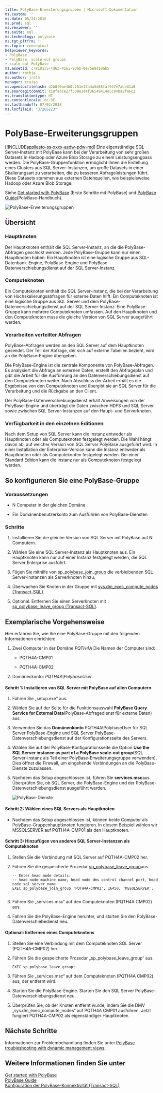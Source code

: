 ```yaml
---
title: PolyBase-Erweiterungsgruppen | Microsoft-Dokumentation
ms.custom: ''
ms.date: 05/24/2016
ms.prod: sql
ms.reviewer: ''
ms.suite: sql
ms.technology: polybase
ms.tgt_pltfrm: ''
ms.topic: conceptual
helpviewer_keywords:
- PolyBase
- PolyBase, scale-out groups
- scale-out PolyBase
ms.assetid: c7810135-4d63-4161-93ab-0e75e9d10ab5
author: rothja
ms.author: jroth
manager: craigg
ms.openlocfilehash: d2b8f0ae4b0c251e14a4a5d68faf947e7abe31a0
ms.sourcegitcommit: c18fadce27f330e1d4f36549414e5c84ba2f46c2
ms.translationtype: HT
ms.contentlocale: de-DE
ms.lasthandoff: 07/02/2018
ms.locfileid: "37265223"
---
```

# <a name="polybase-scale-out-groups"></a>PolyBase-Erweiterungsgruppen
[!INCLUDE[appliesto-ss-xxxx-asdw-pdw-md](../../includes/appliesto-ss-xxxx-xxxx-xxx-md.md)]
  Eine eigenständige SQL Server-Instanz mit PolyBase kann bei der Verarbeitung von sehr großen Datasets in Hadoop oder Azure Blob Storage zu einem Leistungsengpass werden. Die PolyBase-Gruppenfunktion ermöglicht Ihnen die Erstellung eines Clusters aus SQL Server-Instanzen, um große Datasets in einer Skalierungsart zu verarbeiten, die zu besseren Abfrageleistungen führt. Diese Datasets stammen aus externen Datenquellen, wie beispielsweise Hadoop oder Azure Blob Storage.  
  
 Siehe [Get started with PolyBase](../../relational-databases/polybase/get-started-with-polybase.md) (Erste Schritte mit PolyBase) und [PolyBase Guide](../../relational-databases/polybase/polybase-guide.md)(PolyBase-Handbuch).  
  
 ![PolyBase-Erweiterungsgruppen](../../relational-databases/polybase/media/polybase-scale-out-groups.png "PolyBase-Erweiterungsgruppen")  
  
## <a name="overview"></a>Übersicht  
  
### <a name="head-node"></a>Hauptknoten  
 Der Hauptknoten enthält die SQL Server-Instanz, an die die PolyBase-Abfragen geschickt werden. Jede PolyBase-Gruppe kann nur einen Hauptknoten haben. Ein Hauptknoten ist eine logische Gruppe aus SQL-Datenbank-Engine, PolyBase-Engine und PolyBase-Datenverschiebungsdienst auf der SQL Server-Instanz.  
  
### <a name="compute-node"></a>Computeknoten  
 Ein Computeknoten enthält die SQL Server-Instanz, die bei der Verarbeitung von Hochskalierungsabfragen für externe Daten hilft. Ein Computeknoten ist eine logische Gruppe aus SQL Server und dem PolyBase-Datenverschiebungsdienst auf der SQL Server-Instanz. Eine PolyBase-Gruppe kann mehrere Computeknoten umfassen.  Auf den Hauptknoten und den Computeknoten muss die gleiche Version von SQL Server ausgeführt werden.
  
### <a name="distributed-query-processing"></a>Verarbeiten verteilter Abfragen  
 PolyBase-Abfragen werden an den SQL Server auf dem Hauptknoten gesendet. Der Teil der Abfrage, der sich auf externe Tabellen bezieht, wird an die PolyBase-Engine übergeben.  
  
 Die PolyBase-Engine ist die zentrale Komponente von PolyBase-Abfragen. Es analysiert die Abfrage an externen Daten, erstellt den Abfrageplan und gibt die Arbeit für die Ausführung an den Datenverschiebungsdienst auf den Computeknoten weiter. Nach Abschluss der Arbeit erhält es die Ergebnisse von den Computeknoten und übergibt sie an SQL Server für die Verarbeitung und die Rückgabe an den Client.  
  
 Der PolyBase-Datenverschiebungsdienst erhält Anweisungen von der PolyBase-Engine und überträgt die Daten zwischen HDFS und SQL Server sowie zwischen SQL Server-Instanzen auf den Haupt- und Serverknoten.  
  
### <a name="editions-availability"></a>Verfügbarkeit in den einzelnen Editionen  
 Nach dem Setup von SQL Server kann die Instanz entweder als Hauptknoten oder als Computeknoten festgelegt werden.  Die Wahl hängt davon ab, auf welcher Version von SQL Server PolyBase ausgeführt wird. In einer Installation der Enterprise-Version kann die Instanz entweder als Hauptknoten oder als Computeknoten festgelegt werden. Bei einer Standard Edition kann die Instanz nur als Computeknoten festgelegt werden.  
  
## <a name="to-configure-a-polybase-group"></a>So konfigurieren Sie eine PolyBase-Gruppe  
  
### <a name="prerequisites"></a>Voraussetzungen  
  
-   N Computer in der gleichen Domäne  
  
-   Ein Domänenbenutzerkonto zum Ausführen von PolyBase-Diensten  
  
### <a name="steps"></a>Schritte  
  
1.  Installieren Sie die gleiche Version von SQL Server mit PolyBase auf N Computern.  
  
2.  Wählen Sie eine SQL Server-Instanz als Hauptknoten aus. Ein Hauptknoten kann nur auf einer Instanz festgelegt werden, die SQL Server Enterprise ausführt.  
  
3.  Fügen Sie mithilfe von [sp_polybase_join_group](../../relational-databases/system-stored-procedures/polybase-stored-procedures-sp-polybase-join-group.md) die verbleibenden SQL Server-Instanzen als Serverknoten hinzu.  
  
4.  Überwachen Sie Knoten in der Gruppe mit [sys.dm_exec_compute_nodes &#40;Transact-SQL&#41;](../../relational-databases/system-dynamic-management-views/sys-dm-exec-compute-nodes-transact-sql.md).  
  
5.  Optional. Entfernen Sie einen Serverknoten mit [sp_polybase_leave_group &#40;Transact-SQL&#41;](../../relational-databases/system-stored-procedures/polybase-stored-procedures-sp-polybase-leave-group.md).  
  
## <a name="example-walk-through"></a>Exemplarische Vorgehensweise  
 Hier erfahren Sie, wie Sie eine PolyBase-Gruppe mit den folgenden Informationen einrichten:  
  
1.  Zwei Computer in der Domäne *PQTH4A* Die Namen der Computer sind:  
  
    -   PQTH4A-CMP01  
  
    -   PQTH4A-CMP02  
  
2.  Domänenkonto: *PQTH4A\PolybaseUser*  
  
#### <a name="step-1-install-sql-server-with-polybase-on-all-machines"></a>Schritt 1: Installieren von SQL Server mit PolyBase auf allen Computern  
  
1.  Führen Sie „setup.exe“ aus.  
  
2.  Wählen Sie auf der Seite für die Funktionsauswahl **PolyBase Query Service for External Data**(PolyBase-Abfragedienst für externe Daten) aus.  
  
3.  Verwenden Sie das **Domänenkonto** PQTH4A\PolybaseUser für SQL Server PolyBase-Engine und SQL Server PolyBase-Datenverschiebungsdienst auf der Konfigurationsseite des Servers.  
  
4.  Wählen Sie auf der PolyBase-Konfigurationsseite die Option **Use the SQL Server instance as part of a PolyBase scale-out group**(SQL Server-Instanz als Teil einer PolyBase-Erweiterungsgruppe verwenden). Dies öffnet die Firewall, um eingehende Verbindungen an die PolyBase-Dienste zuzulassen.  
  
5.  Nachdem das Setup abgeschlossen ist, führen Sie **services.msc**aus. Überprüfen Sie, ob SQL Server, die PolyBase-Engine und der PolyBase-Datenverschiebungsdienst ausgeführt werden.  
  
     ![PolyBase-Dienste](../../relational-databases/polybase/media/polybase-services.png "PolyBase services")  
  
#### <a name="step-2-select-one-sql-server-as-head-node"></a>Schritt 2: Wählen eines SQL Servers als Hauptknoten  
  
-   Nachdem das Setup abgeschlossen ist, können beide Computer als PolyBase-Gruppenhauptknoten fungieren. In diesem Beispiel wählen wir MSSQLSERVER auf PQTH4A-CMP01 als den Hauptknoten.  
  
#### <a name="step-3-add-other-sql-server-instances-as-compute-nodes"></a>Schritt 3: Hinzufügen von anderen SQL Server-Instanzen als Computeknoten  
  
1.  Stellen Sie die Verbindung mit SQL Server auf PQTH4A-CMP02 her.  
  
2.  Führen Sie die gespeicherte Prozedur [sp_polybase_leave_group](../../relational-databases/system-stored-procedures/polybase-stored-procedures-sp-polybase-join-group.md)aus.  
  
    ```  
    -- Enter head node details:   
    -- head node machine name, head node dms control channel port, head node sql server name  
    EXEC sp_polybase_join_group 'PQTH4A-CMP01', 16450, 'MSSQLSERVER';  
  
    ```  
  
3.  Führen Sie „services.msc“ auf den Computeknoten (PQTH4A CMP02) aus.  
  
4.  Fahren Sie die PolyBase-Engine herunter, und starten Sie den PolyBase-Datenverschiebedienst neu.  
  
#### <a name="optional-remove-a-compute-node"></a>Optional: Entfernen eines Computeknotens  
  
1.  Stellen Sie eine Verbindung mit dem Computeknoten SQL Server (PQTH4A-CMP02) her.  
  
2.  Führen Sie die gespeicherte Prozedur „sp_polybase_leave_group“ aus.  
  
    ```  
    EXEC sp_polybase_leave_group;  
    ```  
  
3.  Führen Sie „services.msc“ auf dem Computeknoten (PQTH4A CMP02) aus, der entfernt wird.  
  
4.  Starten Sie die PolyBase-Engine. Starten Sie den SQL Server PolyBase-Datenverschiebungsdienst neu.  
  
5.  Überprüfen Sie, ob der Knoten entfernt wurde, indem Sie die DMV „sys.dm_exec_compute_nodes“ auf PQTH4A CMP01 ausführen. Jetzt fungiert PQTH4A-CMP02 als eigenständiger Hauptknoten.  
  
## <a name="next-steps"></a>Nächste Schritte  
 Informationen zur Problembehandlung finden Sie unter [PolyBase troubleshooting with dynamic management views](http://msdn.microsoft.com/library/ce9078b7-a750-4f47-b23e-90b83b783d80).  
  
## <a name="see-also"></a>Weitere Informationen finden Sie unter  
 [Get started with PolyBase](../../relational-databases/polybase/get-started-with-polybase.md)   
 [PolyBase Guide](../../relational-databases/polybase/polybase-guide.md)   
 [Konfiguration der PolyBase-Konnektivität &#40;Transact-SQL&#41;](../../database-engine/configure-windows/polybase-connectivity-configuration-transact-sql.md)  
  
  

